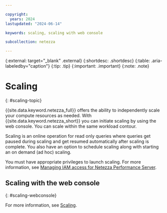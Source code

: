 ```yaml
---

copyright:
  years: 2024
lastupdated: "2024-06-14"

keywords: scaling, scaling with web console

subcollection: netezza

---
```


{:external: target="_blank" .external}
{:shortdesc: .shortdesc}
{:table: .aria-labeledby="caption"}
{:tip: .tip}
{:important: .important}
{:note: .note}

# Scaling
{: #scaling-topic}

{{site.data.keyword.netezza_full}} offers the ability to independently scale your compute resources as needed. With {{site.data.keyword.netezza_short}} you can initiate scaling by using the web console. You can scale within the same workload contour.

Scaling is an online operation for read only queries where queries get paused during scaling and get resumed automatically after scaling is complete. You also have an option to schedule scaling along with starting an on demand (ad hoc) scaling.

You must have appropriate privileges to launch scaling. For more information, see [Managing IAM access for Netezza Performance Server](/docs/netezza?topic=netezza-iam-docs).

## Scaling with the web console
{: #scaling-webconsole}

For more information, see [Scaling](/docs/netezza?topic=netezza-scaling-console).
